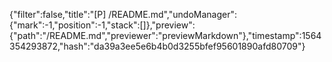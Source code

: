 {"filter":false,"title":"[P] /README.md","undoManager":{"mark":-1,"position":-1,"stack":[]},"preview":{"path":"/README.md","previewer":"previewMarkdown"},"timestamp":1564354293872,"hash":"da39a3ee5e6b4b0d3255bfef95601890afd80709"}